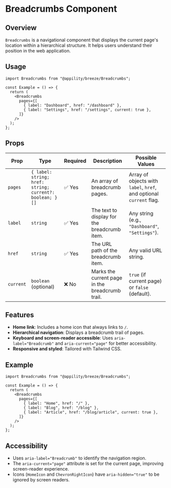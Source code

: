 # Breadcrumbs Component

## Overview

`Breadcrumbs` is a navigational component that displays the current page's location within a hierarchical structure. It helps users understand their position in the web application.

## Usage

```tsx
import Breadcrumbs from "@appility/breeze/Breadcrumbs";

const Example = () => {
  return (
    <Breadcrumbs
      pages={[
        { label: "Dashboard", href: "/dashboard" },
        { label: "Settings", href: "/settings", current: true },
      ]}
    />
  );
};
```

## Props

| Prop     | Type                                               | Required | Description                                      | Possible Values |
|----------|----------------------------------------------------|----------|--------------------------------------------------|----------------|
| `pages`  | `{ label: string; href: string; current?: boolean; }[]` | ✅ Yes   | An array of breadcrumb pages.                    | Array of objects with `label`, `href`, and optional `current` flag. |
| `label`  | `string`                                          | ✅ Yes   | The text to display for the breadcrumb item.     | Any string (e.g., `"Dashboard"`, `"Settings"`). |
| `href`   | `string`                                          | ✅ Yes   | The URL path of the breadcrumb item.             | Any valid URL string. |
| `current`| `boolean` (optional)                             | ❌ No    | Marks the current page in the breadcrumb trail. | `true` (if current page) or `false` (default). |

## Features

- **Home link**: Includes a home icon that always links to `/`.
- **Hierarchical navigation**: Displays a breadcrumb trail of pages.
- **Keyboard and screen-reader accessible**: Uses `aria-label="Breadcrumb"` and `aria-current="page"` for better accessibility.
- **Responsive and styled**: Tailored with Tailwind CSS.

## Example

```tsx
import Breadcrumbs from "@appility/breeze/Breadcrumbs";

const Example = () => {
  return (
    <Breadcrumbs
      pages={[
        { label: "Home", href: "/" },
        { label: "Blog", href: "/blog" },
        { label: "Article", href: "/blog/article", current: true },
      ]}
    />
  );
};
```

## Accessibility

- Uses `aria-label="Breadcrumb"` to identify the navigation region.
- The `aria-current="page"` attribute is set for the current page, improving screen-reader experience.
- Icons (`HomeIcon` and `ChevronRightIcon`) have `aria-hidden="true"` to be ignored by screen readers.
